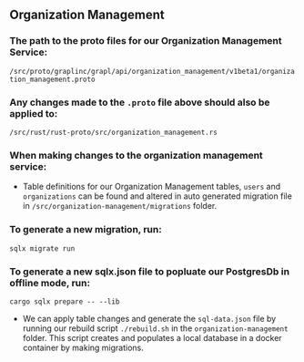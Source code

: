 ## Organization Management

### The path to the proto files for our Organization Management Service:

`/src/proto/graplinc/grapl/api/organization_management/v1beta1/organization_management.proto`

### Any changes made to the `.proto` file above should also be applied to:

`/src/rust/rust-proto/src/organization_management.rs`

### When making changes to the organization management service:

- Table definitions for our Organization Management tables, `users` and `organizations` 
can be found and altered in auto generated migration file in 
  `/src/organization-management/migrations` folder.

### To generate a new migration, run:
`sqlx migrate run`

### To generate a new sqlx.json file to popluate our PostgresDb in offline mode, run:
`cargo sqlx prepare -- --lib`

- We can apply table changes and generate the `sql-data.json` file by running our
  rebuild script `./rebuild.sh` in the `organization-management` folder. This
  script creates and populates a local database in a docker container by making migrations. 








